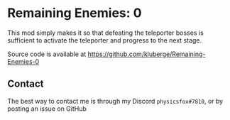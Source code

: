# Remaining Enemies: 0

This mod simply makes it so that defeating the teleporter bosses is sufficient to activate the teleporter and progress to the next stage. 

Source code is available at https://github.com/kluberge/Remaining-Enemies-0

## Contact

The best way to contact me is through my Discord `physicsfox#7810`, or by posting an issue on GitHub